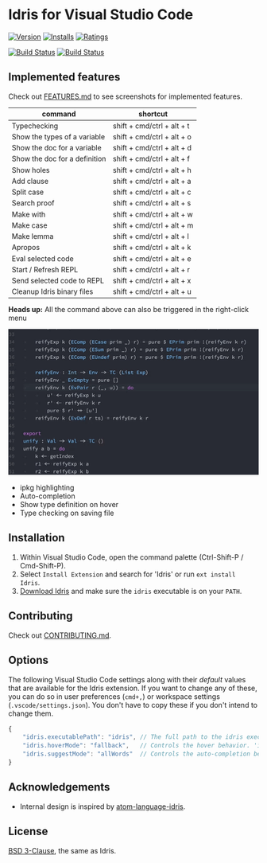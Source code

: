 # Idris for Visual Studio Code

[![Version](http://vsmarketplacebadge.apphb.com/version/zjhmale.Idris.svg)](https://marketplace.visualstudio.com/items?itemName=zjhmale.Idris)
[![Installs](http://vsmarketplacebadge.apphb.com/installs/zjhmale.Idris.svg)](https://marketplace.visualstudio.com/items?itemName=zjhmale.Idris)
[![Ratings](https://vsmarketplacebadge.apphb.com/rating/zjhmale.Idris.svg)](https://marketplace.visualstudio.com/items?itemName=zjhmale.Idris)

[![Build Status](https://travis-ci.org/zjhmale/vscode-idris.svg?branch=master)](https://travis-ci.org/zjhmale/vscode-idris)
[![Build Status](https://ci.appveyor.com/api/projects/status/github/zjhmale/vscode-idris?branch=master&svg=true)](https://ci.appveyor.com/project/zjhmale/vscode-idris)

## Implemented features

Check out [FEATURES.md](https://github.com/zjhmale/vscode-idris/blob/master/FEATURES.md) to see screenshots for implemented features.

| command | shortcut |
|---|---|
| Typechecking | shift + cmd/ctrl + alt + t |
| Show the types of a variable | shift + cmd/ctrl + alt + o |
| Show the doc for a variable | shift + cmd/ctrl + alt + d |
| Show the doc for a definition | shift + cmd/ctrl + alt + f |
| Show holes | shift + cmd/ctrl + alt + h |
| Add clause | shift + cmd/ctrl + alt + a |
| Split case | shift + cmd/ctrl + alt + c |
| Search proof | shift + cmd/ctrl + alt + s |
| Make with | shift + cmd/ctrl + alt + w |
| Make case | shift + cmd/ctrl + alt + m |
| Make lemma | shift + cmd/ctrl + alt + l |
| Apropos | shift + cmd/ctrl + alt + k |
| Eval selected code | shift + cmd/ctrl + alt + e |
| Start / Refresh REPL | shift + cmd/ctrl + alt + r |
| Send selected code to REPL | shift + cmd/ctrl + alt + x |
| Cleanup Idris binary files | shift + cmd/ctrl + alt + u |

**Heads up:** All the command above can also be triggered in the right-click menu

![menu](./images/screenshots/menu.gif)

* ipkg highlighting
* Auto-completion
* Show type definition on hover
* Type checking on saving file

## Installation

1. Within Visual Studio Code, open the command palette (Ctrl-Shift-P / Cmd-Shift-P).
2. Select `Install Extension` and search for 'Idris' or run `ext install Idris`.
3. [Download Idris](https://www.idris-lang.org/download/) and make sure the `idris` executable is on your `PATH`.

## Contributing

Check out [CONTRIBUTING.md](https://github.com/zjhmale/vscode-idris/blob/master/CONTRIBUTING.md).

## Options

The following Visual Studio Code settings along with their *default* values that are available for the Idris extension. If you want to change any of these, you can do so in user preferences (`cmd+,`) or workspace settings (`.vscode/settings.json`). You don't have to copy these if you don't intend to change them.

```javascript
{
    "idris.executablePath": "idris", // The full path to the idris executable.
    "idris.hoverMode": "fallback",   // Controls the hover behavior. 'info' will display Idris documentation, 'type' will display Idris type, 'fallback' will try 'info' first and fallback to 'type' if we can not get the documentation, and 'none' will disable hover tooltips.
    "idris.suggestMode": "allWords"  // Controls the auto-completion behavior. 'allWords' will always include all words from the currently opened documentation, 'replCompletion' will get suggestions from Idris REPL process.
}
```

## Acknowledgements

* Internal design is inspired by [atom-language-idris](https://github.com/idris-hackers/atom-language-idris).

## License

[BSD 3-Clause](https://opensource.org/licenses/BSD-3-Clause), the same as Idris.
